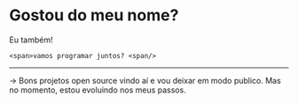 # Gostou do meu nome?

Eu também! 

    <span>vamos programar juntos? <span/>

---

-> Bons projetos open source vindo aí e vou deixar em modo publico. Mas no momento, estou evoluindo nos meus passos. 
